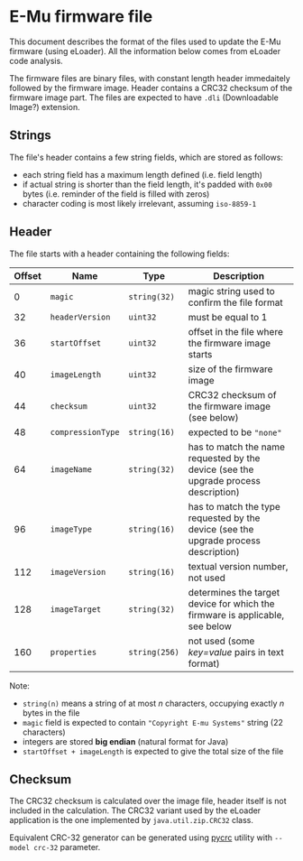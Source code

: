 # E-Mu firmware file

This document describes the format of the files used to update the E-Mu firmware (using eLoader). All the information below comes from eLoader code analysis.

The firmware files are binary files, with constant length header immedaitely followed by the firmware image. Header contains a CRC32 checksum of the firmware image part. The files are expected to have `.dli` (Downloadable Image?) extension.

## Strings

The file's header contains a few string fields, which are stored as follows:

 * each string field has a maximum length defined (i.e. field length)
 * if actual string is shorter than the field length, it's padded with `0x00` bytes (i.e. reminder of the field is filled with zeros)
 * character coding is most likely irrelevant, assuming `iso-8859-1` 

## Header

The file starts with a header containing the following fields:


| Offset | Name              | Type          | Description                                        |
|--------|-------------------|---------------|----------------------------------------------------|
| 0      | `magic`           | `string(32)`  | magic string used to confirm the file format       |
| 32     | `headerVersion`   | `uint32`      | must be equal to 1                                 |
| 36     | `startOffset`     | `uint32`      | offset in the file where the firmware image starts |
| 40     | `imageLength`     | `uint32`      | size of the firmware image                         |
| 44     | `checksum`        | `uint32`      | CRC32 checksum of the firmware image (see below)   |
| 48     | `compressionType` | `string(16)`  | expected to be `"none"`                            |
| 64     | `imageName`       | `string(32)`  | has to match the name requested by the device (see the upgrade process description) |
| 96     | `imageType`       | `string(16)`  | has to match the type requested by the device (see the upgrade process description) |
| 112    | `imageVersion`    | `string(16)`  | textual version number, not used |
| 128    | `imageTarget`     | `string(32)`  | determines the target device for which the firmware is applicable, see below |
| 160    | `properties`      | `string(256)` | not used (some *key=value* pairs in text format)   |

Note:

 * `string(n)` means a string of at most *n* characters, occupying exactly *n* bytes in the file
 * `magic` field is expected to contain `"Copyright E-mu Systems"` string (22 characters)
 * integers are stored **big endian** (natural format for Java)
 * `startOffset + imageLength` is expected to give the total size of the file

## Checksum

The CRC32 checksum is calculated over the image file, header itself is not included in the calculation. The CRC32 variant used by the eLoader application is the one implemented by `java.util.zip.CRC32` class. 

Equivalent CRC-32 generator can be generated using [pycrc](http://www.tty1.net/pycrc/) utility with `--model crc-32` parameter.

